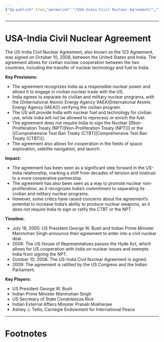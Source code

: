 ```yaml
---
{"dg-publish":true,"permalink":"/USA-India Civil Nuclear Agreement/","tags":["politics","Physics"]}
---
```



---
# USA-India Civil Nuclear Agreement
The US-India Civil Nuclear Agreement, also known as the 123 Agreement, was signed on October 10, 2008, between the United States and India. The agreement allows for civilian nuclear cooperation between the two countries, including the transfer of nuclear technology and fuel to India.

**Key Provisions:**
- The agreement recognizes India as a responsible nuclear power and allows it to engage in civilian nuclear trade with the US.
- India agrees to separate its civilian and military nuclear programs, with the [[International Atomic Energy Agency (IAEA)\|International Atomic Energy Agency (IAEA)]] verifying the civilian program.
- The US will provide India with nuclear fuel and technology for civilian use, while India will not be allowed to reprocess or enrich the fuel.
- The agreement does not require India to sign the Nuclear [[Non-Proliferation Treaty (NPT)\|Non-Proliferation Treaty (NPT)]] or the [[Comprehensive Test Ban Treaty (CTBT)\|Comprehensive Test Ban Treaty (CTBT)]].
- The agreement also allows for cooperation in the fields of space exploration, satellite navigation, and launch.

**Impact:**
- The agreement has been seen as a significant step forward in the US-India relationship, marking a shift from decades of tension and mistrust to a more cooperative partnership.
- The agreement has also been seen as a way to promote nuclear non-proliferation, as it recognizes India’s commitment to separating its civilian and military nuclear programs.
- However, some critics have raised concerns about the agreement’s potential to increase India’s ability to produce nuclear weapons, as it does not require India to sign or ratify the CTBT or the NPT.

**Timeline:**
- July 18, 2005: US President George W. Bush and Indian Prime Minister Manmohan Singh announce their agreement to enter into a civil nuclear deal.
- 2006: The US House of Representatives passes the Hyde Act, which allows for US cooperation with India on nuclear issues and exempts India from signing the NPT.
- October 10, 2008: The US-India Civil Nuclear Agreement is signed.
- 2009: The agreement is ratified by the US Congress and the Indian Parliament.

**Key Players:**
- US President George W. Bush
- Indian Prime Minister Manmohan Singh
- US Secretary of State Condoleezza Rice
- Indian External Affairs Minister Pranab Mukherjee
- Ashley J. Tellis, Carnegie Endowment for International Peace




---
# Footnotes